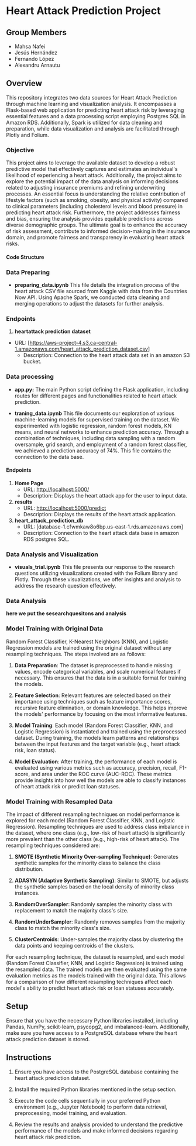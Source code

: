 # Heart Attack Prediction Project 

## Group Members
- Mahsa Nafei
- Jesús Hernández
- Fernando López
- Alexandru Arnautu

## Overview
This repository integrates two data sources for Heart Attack Prediction through machine learning and visualization analysis. It encompasses a Flask-based web application for predicting heart attack risk by leveraging essential features and a data processing script employing Postgres SQL in Amazon RDS. Additionally, Spark is utilized for data cleaning and preparation, while data visualization and analysis are facilitated through Plotly and Folium.
 
### Objective 
This project aims to leverage the available dataset to develop a robust predictive model that effectively captures and estimates an individual's likelihood of experiencing a heart attack. Additionally, the project aims to explore the potential impact of the data analysis on informing decisions related to adjusting insurance premiums and refining underwriting processes. An essential focus is understanding the relative contribution of lifestyle factors (such as smoking, obesity, and physical activity) compared to clinical parameters (including cholesterol levels and blood pressure) in predicting heart attack risk. Furthermore, the project addresses fairness and bias, ensuring the analysis provides equitable predictions across diverse demographic groups. The ultimate goal is to enhance the accuracy of risk assessment, contribute to informed decision-making in the insurance domain, and promote fairness and transparency in evaluating heart attack risks.

#### Code Structure

### Data Preparing
- **preparing_data.ipynb** This file details the integration process of the heart attack CSV file sourced from Kaggle with data from the Countries Now API. Using Apache Spark, we conducted data cleaning and merging operations to adjust the datasets for further analysis.

### Endpoints
1. **heartattack prediction dataset**
 - URL: [https://aws-project-4.s3.ca-central-1.amazonaws.com/heart_attack_prediction_dataset.csv]
   - Description: Connection to the heart attack data set in an amazon S3 bucket.


### Data processing 
- **app.py:** The main Python script defining the Flask application, including routes for different pages and functionalities related to heart attack prediction.

- **traning_data.ipynb** This file documents our exploration of various machine-learning models for supervised  training on the dataset. We experimented with logistic regression, random forest models, KN means, and neural networks to enhance prediction accuracy. Through a combination of techniques, including data sampling with a random oversample, grid search, and employment of a random forest classifier, we achieved a prediction accuracy of 74%. This file contains the connection to the data base. 

#### Endpoints
1. **Home Page**
   - URL: [http://localhost:5000/](http://localhost:5000/)
   - Description: Displays the heart attack app for the user to input data.
2. **results**
   - URL: [http://localhost:5000/predict](http://localhost:5000/)
   - Description: Displays the results of the heart attack application.
3. **heart_attack_prediction_db**
   - URL: [database-1.cfwmkaw8o6bp.us-east-1.rds.amazonaws.com]
   - Description: Connection to the heart attack data base in amazon RDS postgres    SQL.


### Data Analysis and Visualization

- **visuals_trial.ipynb** This file presents our response to the research questions utilizing visualizations created with the Folium library and Plotly. Through these visualizations, we offer insights and analysis to address the research question effectively.


### Data Analysis 
**here we put the sesearchquesitons and analysis**








### Model Training with Original Data

Random Forest Classifier, K-Nearest Neighbors (KNN), and Logistic Regression models are trained using the original dataset without any resampling techniques. The steps involved are as follows:

1. **Data Preparation**: The dataset is preprocessed to handle missing values, encode categorical variables, and scale numerical features if necessary. This ensures that the data is in a suitable format for training the models.

2. **Feature Selection**: Relevant features are selected based on their importance using techniques such as feature importance scores, recursive feature elimination, or domain knowledge. This helps improve the models' performance by focusing on the most informative features.

3. **Model Training**: Each model (Random Forest Classifier, KNN, and Logistic Regression) is instantiated and trained using the preprocessed dataset. During training, the models learn patterns and relationships between the input features and the target variable (e.g., heart attack risk, loan status).

4. **Model Evaluation**: After training, the performance of each model is evaluated using various metrics such as accuracy, precision, recall, F1-score, and area under the ROC curve (AUC-ROC). These metrics provide insights into how well the models are able to classify instances of heart attack risk or predict loan statuses.

### Model Training with Resampled Data

The impact of different resampling techniques on model performance is explored for each model (Random Forest Classifier, KNN, and Logistic Regression). Resampling techniques are used to address class imbalance in the dataset, where one class (e.g., low-risk of heart attack) is significantly more prevalent than the other class (e.g., high-risk of heart attack). The resampling techniques considered are:

1. **SMOTE (Synthetic Minority Over-sampling Technique)**: Generates synthetic samples for the minority class to balance the class distribution.

2. **ADASYN (Adaptive Synthetic Sampling)**: Similar to SMOTE, but adjusts the synthetic samples based on the local density of minority class instances.

3. **RandomOverSampler**: Randomly samples the minority class with replacement to match the majority class's size.

4. **RandomUnderSampler**: Randomly removes samples from the majority class to match the minority class's size.

5. **ClusterCentroids**: Under-samples the majority class by clustering the data points and keeping centroids of the clusters.

For each resampling technique, the dataset is resampled, and each model (Random Forest Classifier, KNN, and Logistic Regression) is trained using the resampled data. The trained models are then evaluated using the same evaluation metrics as the models trained with the original data. This allows for a comparison of how different resampling techniques affect each model's ability to predict heart attack risk or loan statuses accurately.





## Setup

Ensure that you have the necessary Python libraries installed, including Pandas, NumPy, scikit-learn, psycopg2, and imbalanced-learn. Additionally, make sure you have access to a PostgreSQL database where the heart attack prediction dataset is stored.

## Instructions

1. Ensure you have access to the PostgreSQL database containing the heart attack prediction dataset.

2. Install the required Python libraries mentioned in the setup section.

3. Execute the code cells sequentially in your preferred Python environment (e.g., Jupyter Notebook) to perform data retrieval, preprocessing, model training, and evaluation.

4. Review the results and analysis provided to understand the predictive performance of the models and make informed decisions regarding heart attack risk prediction.




